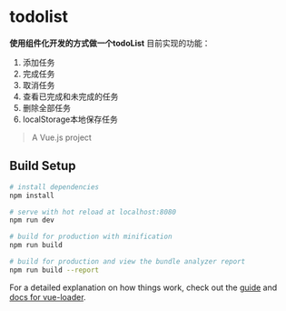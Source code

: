 # todolist
**使用组件化开发的方式做一个todoList**
目前实现的功能：
1. 添加任务
2. 完成任务
3. 取消任务
4. 查看已完成和未完成的任务
5. 删除全部任务
6. localStorage本地保存任务

> A Vue.js project

## Build Setup

``` bash
# install dependencies
npm install

# serve with hot reload at localhost:8080
npm run dev

# build for production with minification
npm run build

# build for production and view the bundle analyzer report
npm run build --report
```

For a detailed explanation on how things work, check out the [guide](http://vuejs-templates.github.io/webpack/) and [docs for vue-loader](http://vuejs.github.io/vue-loader).
